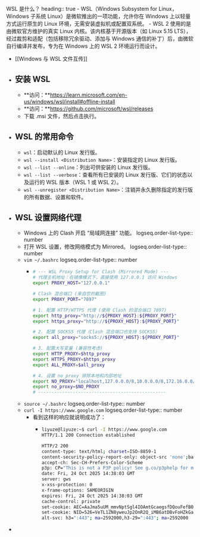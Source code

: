 WSL 是什么？
heading:: true
	- WSL（Windows Subsystem for Linux，Windows 子系统 Linux）是微软推出的一项功能，允许你在 Windows 上以轻量方式运行原生的 Linux 环境，无需安装虚拟机或配置双系统。
	- WSL 2 使用的是由微软官方维护的真实 Linux 内核。该内核基于开源版本（如 Linux 5.15 LTS），经过裁剪和适配（包括移除冗余驱动、添加与 Windows 通信的补丁）后，由微软自行编译并发布，专为在 Windows 上的 WSL 2 环境运行而设计。
- [[Windows 与 WSL 文件互传]]
- ## 安装 WSL
	- **访问：**https://learn.microsoft.com/en-us/windows/wsl/install#offline-install
	- **访问：**https://github.com/microsoft/wsl/releases
	- 下载 .msi 文件，然后点击执行。
- ## WSL 的常用命令
	- `wsl`：启动默认的 Linux 发行版。
	- `wsl --install <Distribution Name>`：安装指定的 Linux 发行版。
	- `wsl --list --online`：列出可供安装的 Linux 发行版。
	- `wsl --list --verbose`：查看所有已安装的 Linux 发行版、它们的状态以及运行的 WSL 版本（WSL 1 或 WSL 2）。
	- `wsl --unregister <Distribution Name>`：注销并永久删除指定的发行版的所有数据、设置和软件。
- ## WSL 设置网络代理
	- Windows 上的 Clash 开启 “局域网连接” 功能。
	  logseq.order-list-type:: number
	- 打开 WSL 设置，修改网络模式为 Mirrored。
	  logseq.order-list-type:: number
	- `vim ~/.bashrc`
	  logseq.order-list-type:: number
		- ```bash
		  # --- WSL Proxy Setup for Clash (Mirrored Mode) ---
		  # 代理主机地址：在镜像模式下，直接使用 127.0.0.1 访问 Windows
		  export PROXY_HOST="127.0.0.1"
		  
		  # Clash 混合端口 (来自您的截图)
		  export PROXY_PORT="7897"
		  
		  # 1. 配置 HTTP/HTTPS 代理 (使用 Clash 的混合端口 7897)
		  export http_proxy="http://${PROXY_HOST}:${PROXY_PORT}"
		  export https_proxy="http://${PROXY_HOST}:${PROXY_PORT}"
		  
		  # 2. 配置 SOCKS5 代理（Clash 混合端口也支持 SOCKS5）
		  export all_proxy="socks5://${PROXY_HOST}:${PROXY_PORT}"
		  
		  # 3. 配置大写变量 (兼容性考虑)
		  export HTTP_PROXY=$http_proxy
		  export HTTPS_PROXY=$https_proxy
		  export ALL_PROXY=$all_proxy
		  
		  # 4. 设置 no_proxy 排除本地和内部地址
		  export NO_PROXY="localhost,127.0.0.0/8,10.0.0.0/8,172.16.0.0/12,192.168.0.0/16"
		  export no_proxy=$NO_PROXY
		  # ------------------------------------------------
		  ```
	- `source ~/.bashrc`
	  logseq.order-list-type:: number
	- `curl -I https://www.google.com`
	  logseq.order-list-type:: number
		- 看到这样的响应就说明成功了：
			- ```bash
			  liyuze@liyuze:~$ curl -I https://www.google.com
			  HTTP/1.1 200 Connection established
			  
			  HTTP/2 200
			  content-type: text/html; charset=ISO-8859-1
			  content-security-policy-report-only: object-src 'none';base-uri 'self';script-src 'nonce-lhYKZ7dVaWh9j_Q7Gi2kpg' 'strict-dynamic' 'report-sample' 'unsafe-eval' 'unsafe-inline' https: http:;report-uri https://csp.withgoogle.com/csp/gws/other-hp
			  accept-ch: Sec-CH-Prefers-Color-Scheme
			  p3p: CP="This is not a P3P policy! See g.co/p3phelp for more info."
			  date: Fri, 24 Oct 2025 14:38:03 GMT
			  server: gws
			  x-xss-protection: 0
			  x-frame-options: SAMEORIGIN
			  expires: Fri, 24 Oct 2025 14:38:03 GMT
			  cache-control: private
			  set-cookie: AEC=AaJma5uUM_mmvNptSgl4IOAmtGcaegsfDQouFefB0xtFa7UHc0yg9BT6EA8; expires=Wed, 22-Apr-2026 14:38:03 GMT; path=/; domain=.google.com; Secure; HttpOnly; SameSite=lax
			  set-cookie: NID=526=VeTL1ZN8yweuJp2OnR2Q_iMB6atDBvFoHZkGaKSu2iJSApm-_lolj5RgtxDpNFXhZ_mXrLw2Wwlv58Tv0X2xgVGOqWoTGsohJuTCv5mDG-VkhEB2r9pUNyP7TKmiF0vuZ9OV5q4kTueH5ZlT61gPGX2myL209t1qOhAIRHmOYa681H29TNLWz1KTWa7M7C9o7wWsKeL3cC2M3aVArMLg; expires=Sat, 25-Apr-2026 14:38:03 GMT; path=/; domain=.google.com; HttpOnly
			  alt-svc: h3=":443"; ma=2592000,h3-29=":443"; ma=2592000
			  ```
-